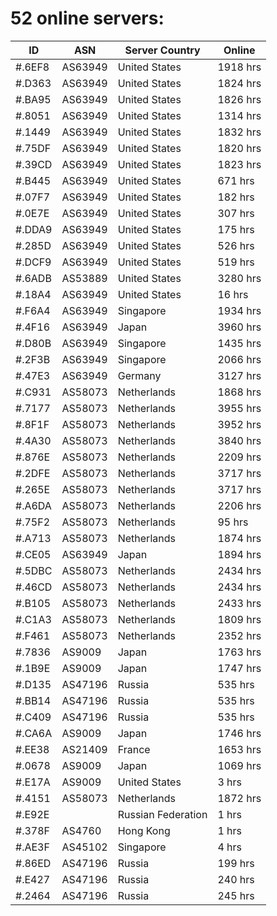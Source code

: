 # 52 online servers:

| ID | ASN | Server Country | Online |
| ------ | ------ | ------ | ------ |
| #.6EF8 | AS63949 | United States | 1918 hrs |
| #.D363 | AS63949 | United States | 1824 hrs |
| #.BA95 | AS63949 | United States | 1826 hrs |
| #.8051 | AS63949 | United States | 1314 hrs |
| #.1449 | AS63949 | United States | 1832 hrs |
| #.75DF | AS63949 | United States | 1820 hrs |
| #.39CD | AS63949 | United States | 1823 hrs |
| #.B445 | AS63949 | United States | 671 hrs |
| #.07F7 | AS63949 | United States | 182 hrs |
| #.0E7E | AS63949 | United States | 307 hrs |
| #.DDA9 | AS63949 | United States | 175 hrs |
| #.285D | AS63949 | United States | 526 hrs |
| #.DCF9 | AS63949 | United States | 519 hrs |
| #.6ADB | AS53889 | United States | 3280 hrs |
| #.18A4 | AS63949 | United States | 16 hrs |
| #.F6A4 | AS63949 | Singapore | 1934 hrs |
| #.4F16 | AS63949 | Japan | 3960 hrs |
| #.D80B | AS63949 | Singapore | 1435 hrs |
| #.2F3B | AS63949 | Singapore | 2066 hrs |
| #.47E3 | AS63949 | Germany | 3127 hrs |
| #.C931 | AS58073 | Netherlands | 1868 hrs |
| #.7177 | AS58073 | Netherlands | 3955 hrs |
| #.8F1F | AS58073 | Netherlands | 3952 hrs |
| #.4A30 | AS58073 | Netherlands | 3840 hrs |
| #.876E | AS58073 | Netherlands | 2209 hrs |
| #.2DFE | AS58073 | Netherlands | 3717 hrs |
| #.265E | AS58073 | Netherlands | 3717 hrs |
| #.A6DA | AS58073 | Netherlands | 2206 hrs |
| #.75F2 | AS58073 | Netherlands | 95 hrs |
| #.A713 | AS58073 | Netherlands | 1874 hrs |
| #.CE05 | AS63949 | Japan | 1894 hrs |
| #.5DBC | AS58073 | Netherlands | 2434 hrs |
| #.46CD | AS58073 | Netherlands | 2434 hrs |
| #.B105 | AS58073 | Netherlands | 2433 hrs |
| #.C1A3 | AS58073 | Netherlands | 1809 hrs |
| #.F461 | AS58073 | Netherlands | 2352 hrs |
| #.7836 | AS9009 | Japan | 1763 hrs |
| #.1B9E | AS9009 | Japan | 1747 hrs |
| #.D135 | AS47196 | Russia | 535 hrs |
| #.BB14 | AS47196 | Russia | 535 hrs |
| #.C409 | AS47196 | Russia | 535 hrs |
| #.CA6A | AS9009 | Japan | 1746 hrs |
| #.EE38 | AS21409 | France | 1653 hrs |
| #.0678 | AS9009 | Japan | 1069 hrs |
| #.E17A | AS9009 | United States | 3 hrs |
| #.4151 | AS58073 | Netherlands | 1872 hrs |
| #.E92E |  | Russian Federation | 1 hrs |
| #.378F | AS4760 | Hong Kong | 1 hrs |
| #.AE3F | AS45102 | Singapore | 4 hrs |
| #.86ED | AS47196 | Russia | 199 hrs |
| #.E427 | AS47196 | Russia | 240 hrs |
| #.2464 | AS47196 | Russia | 245 hrs |

